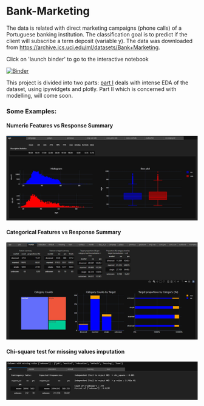 # Bank-Marketing

The data is related with direct marketing campaigns (phone calls) of a Portuguese banking institution. The classification goal is to predict if the client will subscribe a term deposit (variable y). The data was downloaded from https://archive.ics.uci.edu/ml/datasets/Bank+Marketing.

Click on 'launch binder' to go to the interactive notebook

[![Binder](https://mybinder.org/badge_logo.svg)](https://mybinder.org/v2/gh/MTereM/Bank-Marketing/master)




This project is divided into two parts: [part I](./Bank-Marketing-Part-I-EDA.ipynb) deals with intense EDA of the dataset, using ipywidgets and plotly. Part II which is concerned with modelling, will come soon.

### Some Examples:
#### Numeric Features vs Response Summary
![Numeric Features vs Response Summary](numeric_vs_target.jpg)

#### Categorical Features vs Response Summary
![Categorical Features vs Response Summary](cat_vs_target.jpg)

#### Chi-square test for missing values imputation
![Chi-square test for missing values imputation](chi_test_missing.jpg)

